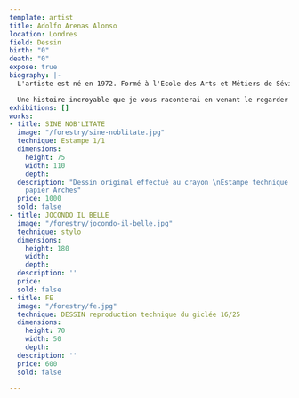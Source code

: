 ```yaml
---
template: artist
title: Adolfo Arenas Alonso
location: Londres
field: Dessin
birth: "0"
death: "0"
expose: true
biography: |-
  L'artiste est né en 1972. Formé à l'Ecole des Arts et Métiers de Séville, il devient illustrateur spécialisé dans le graphisme. Son art de la décadence, à la structure sauvage, est teinté d'une sombre luxure.

  Une histoire incroyable que je vous raconterai en venant le regarder à la galerie...
exhibitions: []
works:
- title: SINE NOB'LITATE
  image: "/forestry/sine-noblitate.jpg"
  technique: Estampe 1/1
  dimensions:
    height: 75
    width: 110
    depth: 
  description: "Dessin original effectué au crayon \nEstampe technique du giclée sur
    papier Arches"
  price: 1000
  sold: false
- title: JOCONDO IL BELLE
  image: "/forestry/jocondo-il-belle.jpg"
  technique: stylo
  dimensions:
    height: 180
    width: 
    depth: 
  description: ''
  price: 
  sold: false
- title: FE
  image: "/forestry/fe.jpg"
  technique: DESSIN reproduction technique du giclée 16/25
  dimensions:
    height: 70
    width: 50
    depth: 
  description: ''
  price: 600
  sold: false

---
```

